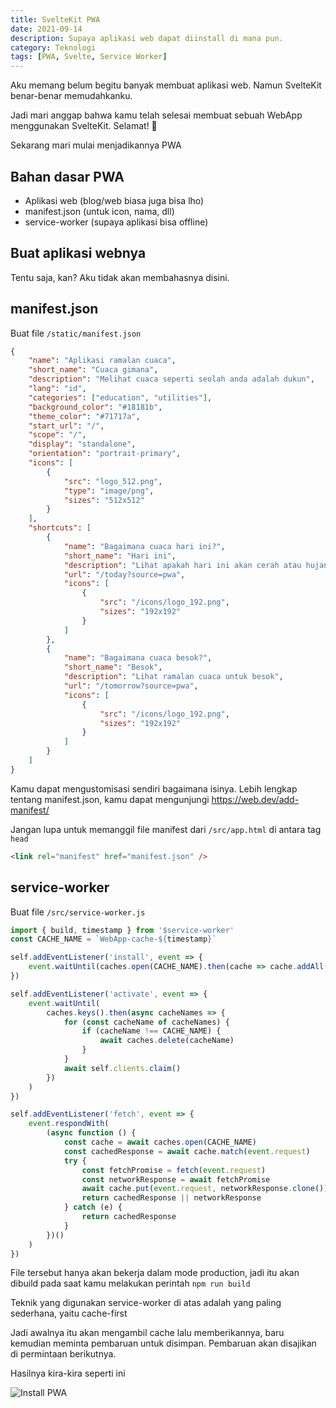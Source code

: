 ```yaml
---
title: SvelteKit PWA
date: 2021-09-14
description: Supaya aplikasi web dapat diinstall di mana pun.
category: Teknologi
tags: [PWA, Svelte, Service Worker]
---
```


Aku memang belum begitu banyak membuat aplikasi web. Namun SvelteKit benar-benar memudahkanku.

Jadi mari anggap bahwa kamu telah selesai membuat sebuah WebApp menggunakan SvelteKit. Selamat! 🎉

Sekarang mari mulai menjadikannya PWA

## Bahan dasar PWA

- Aplikasi web (blog/web biasa juga bisa lho)
- manifest.json (untuk icon, nama, dll)
- service-worker (supaya aplikasi bisa offline)

## Buat aplikasi webnya

Tentu saja, kan? Aku tidak akan membahasnya disini.

## manifest.json

Buat file `/static/manifest.json`

```json
{
	"name": "Aplikasi ramalan cuaca",
	"short_name": "Cuaca gimana",
	"description": "Melihat cuaca seperti seolah anda adalah dukun",
	"lang": "id",
	"categories": ["education", "utilities"],
	"background_color": "#18181b",
	"theme_color": "#71717a",
	"start_url": "/",
	"scope": "/",
	"display": "standalone",
	"orientation": "portrait-primary",
	"icons": [
		{
			"src": "logo_512.png",
			"type": "image/png",
			"sizes": "512x512"
		}
	],
	"shortcuts": [
		{
			"name": "Bagaimana cuaca hari ini?",
			"short_name": "Hari ini",
			"description": "Lihat apakah hari ini akan cerah atau hujan",
			"url": "/today?source=pwa",
			"icons": [
				{
					"src": "/icons/logo_192.png",
					"sizes": "192x192"
				}
			]
		},
		{
			"name": "Bagaimana cuaca besok?",
			"short_name": "Besok",
			"description": "Lihat ramalan cuaca untuk besok",
			"url": "/tomorrow?source=pwa",
			"icons": [
				{
					"src": "/icons/logo_192.png",
					"sizes": "192x192"
				}
			]
		}
	]
}
```

Kamu dapat mengustomisasi sendiri bagaimana isinya. Lebih lengkap tentang manifest.json, kamu dapat mengunjungi https://web.dev/add-manifest/

Jangan lupa untuk memanggil file manifest dari `/src/app.html` di antara tag `head`

```html
<link rel="manifest" href="manifest.json" />
```

## service-worker

Buat file `/src/service-worker.js`

```js
import { build, timestamp } from '$service-worker'
const CACHE_NAME = `WebApp-cache-${timestamp}`

self.addEventListener('install', event => {
	event.waitUntil(caches.open(CACHE_NAME).then(cache => cache.addAll(build)))
})

self.addEventListener('activate', event => {
	event.waitUntil(
		caches.keys().then(async cacheNames => {
			for (const cacheName of cacheNames) {
				if (cacheName !== CACHE_NAME) {
					await caches.delete(cacheName)
				}
			}
			await self.clients.claim()
		})
	)
})

self.addEventListener('fetch', event => {
	event.respondWith(
		(async function () {
			const cache = await caches.open(CACHE_NAME)
			const cachedResponse = await cache.match(event.request)
			try {
				const fetchPromise = fetch(event.request)
				const networkResponse = await fetchPromise
				await cache.put(event.request, networkResponse.clone())
				return cachedResponse || networkResponse
			} catch (e) {
				return cachedResponse
			}
		})()
	)
})
```

File tersebut hanya akan bekerja dalam mode production, jadi itu akan dibuild pada saat kamu melakukan perintah `npm run build`

Teknik yang digunakan service-worker di atas adalah yang paling sederhana, yaitu cache-first

Jadi awalnya itu akan mengambil cache lalu memberikannya, baru kemudian meminta pembaruan untuk disimpan. Pembaruan akan disajikan di permintaan berikutnya.

Hasilnya kira-kira seperti ini

![Install PWA](https://hana.rip/dist/img/memasang-di-pc-2.png)
